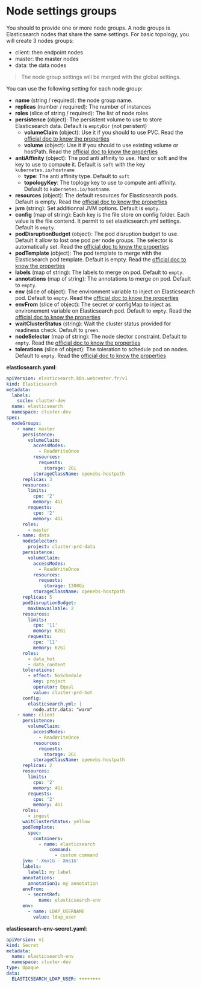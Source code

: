 # Node settings groups

You should to provide one or more node groups. A node groups is Elasticsearch nodes that share the same settings. For basic topology, you will create 3 nodes groups:
- client: then endpoint nodes
- master: the master nodes
- data: the data nodes

> The node group settings will be merged with the global settings.

You can use the following setting for each node group:
- **name** (string / required): the node group name.
- **replicas** (number / required): The number of instances
- **roles** (slice of string / required): The list of node roles
- **persistence** (object): The persistent volume to use to store Elasticsearch data. Default is `emptyDir` (not peristent)
  - **volumeClaim** (object): Use it if you should to use PVC. Read the [official doc to know the properties](https://kubernetes.io/docs/concepts/storage/persistent-volumes/)
  - **volume** (object): Use it if you should to use existing volume or hostPath. Read the [official doc to know the properties](https://kubernetes.io/fr/docs/concepts/storage/volumes/)
- **antiAffinity** (object): The pod anti affinity to use. Hard or soft and the key to use to compute it. Default is `soft` with the key `kubernetes.io/hostname`
  - **type**: The anti affinity type. Default to `soft`
  - **topologyKey**: The toplogy key to use to compute anti affinity. Default to `kubernetes.io/hostname`.
- **resources** (object): The default resources for Elasticsearch pods. Default is empty. Read the [official doc to know the properties](https://kubernetes.io/docs/concepts/configuration/manage-resources-containers/)
- **jvm** (string): Set additionnal JVM options. Default is `empty`.
- **config** (map of string): Each key is the file store on config folder. Each value is the file contend. It permit to set elasticsearch.yml settings. Default is `empty`.
- **podDisruptionBudget** (object): The pod disruption budget to use. Default it allow to lost one pod per node groups. The selector is automatically set. Read the [official doc to know the properties](https://kubernetes.io/docs/tasks/run-application/configure-pdb/)
- **podTemplate** (object): The pod template to merge with the Elasticsearch pod template. Default is empty. Read the [official doc to know the properties](https://kubernetes.io/docs/concepts/workloads/pods/)
- **labels** (map of string): The labels to merge on pod. Default to `empty`.
- **annotations** (map of string): The annotations to merge on pod. Default to `empty`.
- **env** (slice of object): The environment variable to inject on Elasticsearch pod. Default to `empty`. Read the [official doc to know the properties](https://kubernetes.io/docs/tasks/inject-data-application/define-environment-variable-container/)
- **envFrom** (slice of object): The secret or configMap to inject as environement variable on Elasticsearch pod. Default to `empty`. Read the [official doc to know the properties](https://kubernetes.io/docs/tasks/inject-data-application/define-environment-variable-container/)
- **waitClusterStatus** (string): Wait the cluster status provided for readiness check. Default to `green`.
- **nodeSelector** (map of string): The node slector constraint. Default to `empty`. Read the [official doc to know the properties](https://kubernetes.io/docs/concepts/scheduling-eviction/assign-pod-node/)
- **tolerations** (slice of object): The toleration to schedule pod on nodes. Default to `empty`. Read the [official doc to know the properties](https://kubernetes.io/docs/concepts/scheduling-eviction/taint-and-toleration/)


**elasticsearch.yaml**:
```yaml
apiVersion: elasticsearch.k8s.webcenter.fr/v1
kind: Elasticsearch
metadata:
  labels:
    socle: cluster-dev
  name: elasticsearch
  namespace: cluster-dev
spec:
  nodeGroups:
    - name: master
      persistence:
        volumeClaim:
          accessModes:
            - ReadWriteOnce
          resources:
            requests:
              storage: 2Gi
          storageClassName: openebs-hostpath
      replicas: 3
      resources:
        limits:
          cpu: '2'
          memory: 4Gi
        requests:
          cpu: '2'
          memory: 4Gi
      roles:
        - master
    - name: data
      nodeSelector:
        project: cluster-prd-data
      persistence:
        volumeClaim:
          accessModes:
            - ReadWriteOnce
          resources:
            requests:
              storage: 1300Gi
          storageClassName: openebs-hostpath
      replicas: 5
      podDisruptionBudget:
        maxUnavailable: 2
      resources:
        limits:
          cpu: '11'
          memory: 62Gi
        requests:
          cpu: '11'
          memory: 62Gi
      roles:
        - data_hot
        - data_content
      tolerations:
        - effect: NoSchedule
          key: project
          operator: Equal
          value: cluster-prd-hot
      config:
        elasticsearch.yml: |
          node.attr.data: "warm"
    - name: client
      persistence:
        volumeClaim:
          accessModes:
            - ReadWriteOnce
          resources:
            requests:
              storage: 2Gi
          storageClassName: openebs-hostpath
      replicas: 2
      resources:
        limits:
          cpu: '2'
          memory: 4Gi
        requests:
          cpu: '2'
          memory: 4Gi
      roles:
        - ingest
      waitClusterStatus: yellow
      podTemplate:
        spec:
          containers:
            - name: elasticsearch
                command:
                  - custom command
      jvm: '-Xmx1G - Xms1G'
      labels:
        label1: my label
      annotations:
        annotation1: my annotation
      envFrom:
        - secretRef:
            name: elasticsearch-env
      env:
        - name: LDAP_USERNAME
          value: ldap_user
```

**elasticsearch-env-secret.yaml**:
```yaml
apiVersion: v1
kind: Secret
metadata:
  name: elasticsearch-env
  namespace: cluster-dev
type: Opaque
data:
  ELASTICSEARCH_LDAP_USER: ++++++++
```